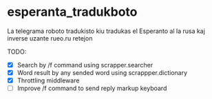 # esperanta_tradukboto
La telegrama roboto tradukisto kiu tradukas el Esperanto al la rusa kaj inverse uzante rueo.ru retejon

TODO:
- [x] Search by /f command using scrapper.searcher
- [x] Word result by any sended word using scrappper.dictionary
- [x] Throttling middleware
- [ ] Improve /f command to send reply markup keyboard
